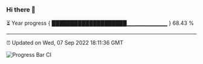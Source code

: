 ### Hi there 👋

⏳ Year progress { ████████████████████▁▁▁▁▁▁▁▁▁▁ } 68.43 %

---

⏰ Updated on Wed, 07 Sep 2022 18:11:36 GMT

![Progress Bar CI](https://github.com/Shyam-Makwana/GitHub-Actions-Demo/workflows/Progress%20Bar%20CI/badge.svg)

